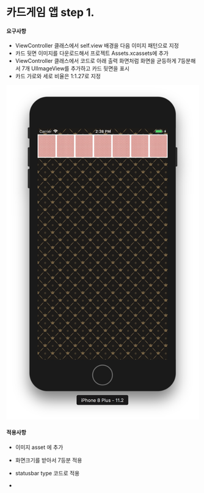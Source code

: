 # 카드게임 앱 step 1.

#### 요구사항

- ViewController 클래스에서 self.view 배경을 다음 이미지 패턴으로 지정
- 카드 뒷면 이미지를 다운로드해서 프로젝트 Assets.xcassets에 추가
- ViewController 클래스에서 코드로 아래 출력 화면처럼 화면을 균등하게 7등분해서 7개 UIImageView를 추가하고 카드 뒷면을 표시
- 카드 가로와 세로 비율은 1:1.27로 지정

![](cardgame_step1_20181227.png)

#### 적용사항

- 이미지 asset 에 추가
- 화면크기를 받아서 7등분 적용
- statusbar type 코드로 적용

-

